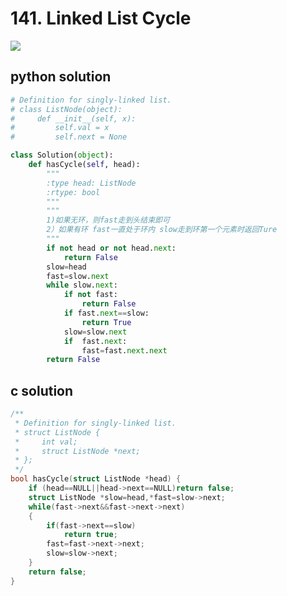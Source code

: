 # 141. Linked List Cycle
<img src="https://github.com/vampire1996/LeetCode/blob/master/Problems/1-100/17.%20Letter%20Combinations%20of%20a%20Phone%20Number/problem.png"/>

## python solution
```python
# Definition for singly-linked list.
# class ListNode(object):
#     def __init__(self, x):
#         self.val = x
#         self.next = None

class Solution(object):
    def hasCycle(self, head):
        """
        :type head: ListNode
        :rtype: bool
        """
        """
        1)如果无环，则fast走到头结束即可
        2）如果有环 fast一直处于环内 slow走到环第一个元素时返回Ture
        """
        if not head or not head.next:
            return False
        slow=head
        fast=slow.next
        while slow.next:
            if not fast:
                return False
            if fast.next==slow:
                return True
            slow=slow.next
            if  fast.next:
                fast=fast.next.next
        return False
```

## c solution
```c
/**
 * Definition for singly-linked list.
 * struct ListNode {
 *     int val;
 *     struct ListNode *next;
 * };
 */
bool hasCycle(struct ListNode *head) {
    if (head==NULL||head->next==NULL)return false;
    struct ListNode *slow=head,*fast=slow->next;
    while(fast->next&&fast->next->next)
    {
        if(fast->next==slow)
            return true;
        fast=fast->next->next;
        slow=slow->next;
    }
    return false;
}  
```
